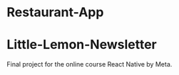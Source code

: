 # Restaurant-App
# Little-Lemon-Newsletter
Final project for the online course React Native by Meta.

